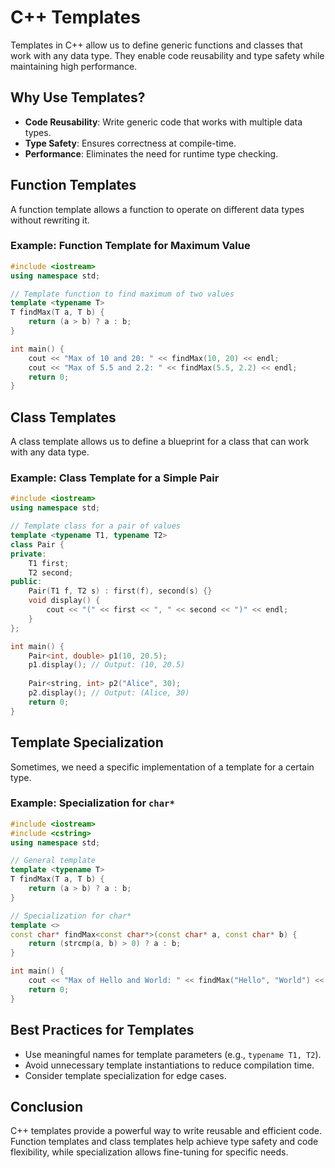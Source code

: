 # C++ Templates

Templates in C++ allow us to define generic functions and classes that work with any data type. They enable code reusability and type safety while maintaining high performance.

## Why Use Templates?
- **Code Reusability**: Write generic code that works with multiple data types.
- **Type Safety**: Ensures correctness at compile-time.
- **Performance**: Eliminates the need for runtime type checking.

## Function Templates
A function template allows a function to operate on different data types without rewriting it.

### Example: Function Template for Maximum Value
```cpp
#include <iostream>
using namespace std;

// Template function to find maximum of two values
template <typename T>
T findMax(T a, T b) {
    return (a > b) ? a : b;
}

int main() {
    cout << "Max of 10 and 20: " << findMax(10, 20) << endl;
    cout << "Max of 5.5 and 2.2: " << findMax(5.5, 2.2) << endl;
    return 0;
}
```

## Class Templates
A class template allows us to define a blueprint for a class that can work with any data type.

### Example: Class Template for a Simple Pair
```cpp
#include <iostream>
using namespace std;

// Template class for a pair of values
template <typename T1, typename T2>
class Pair {
private:
    T1 first;
    T2 second;
public:
    Pair(T1 f, T2 s) : first(f), second(s) {}
    void display() {
        cout << "(" << first << ", " << second << ")" << endl;
    }
};

int main() {
    Pair<int, double> p1(10, 20.5);
    p1.display(); // Output: (10, 20.5)
    
    Pair<string, int> p2("Alice", 30);
    p2.display(); // Output: (Alice, 30)
    return 0;
}
```

## Template Specialization
Sometimes, we need a specific implementation of a template for a certain type.

### Example: Specialization for `char*`
```cpp
#include <iostream>
#include <cstring>
using namespace std;

// General template
template <typename T>
T findMax(T a, T b) {
    return (a > b) ? a : b;
}

// Specialization for char*
template <>
const char* findMax<const char*>(const char* a, const char* b) {
    return (strcmp(a, b) > 0) ? a : b;
}

int main() {
    cout << "Max of Hello and World: " << findMax("Hello", "World") << endl;
    return 0;
}
```

## Best Practices for Templates
- Use meaningful names for template parameters (e.g., `typename T1, T2`).
- Avoid unnecessary template instantiations to reduce compilation time.
- Consider template specialization for edge cases.

## Conclusion
C++ templates provide a powerful way to write reusable and efficient code. Function templates and class templates help achieve type safety and code flexibility, while specialization allows fine-tuning for specific needs.
